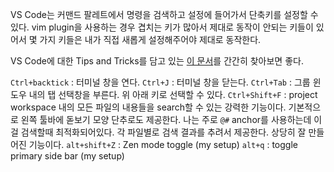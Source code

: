 VS Code는 커맨드 팔레트에서 명령을 검색하고 설정에 들어가서 단축키를 설정할 수 있다. vim plugin을 사용하는 경우 겹치는 키가 많아서 제대로 동작이 안되는 키들이 있어서 몇 가지 키들은 내가 직접 새롭게 설정해주어야 제대로 동작한다.

VS Code에 대한 Tips and Tricks를 담고 있는 [이 문서](https://code.visualstudio.com/docs/getstarted/tips-and-tricks)를 간간히 찾아보면 좋다.

`Ctrl+backtick` : 터미널 창을 연다.
`Ctrl+J` : 터미널 창을 닫는다.
`Ctrl+Tab` : 그룹 윈도우 내의 탭 선택창을 부른다. 위 아래 키로 선택할 수 있다.
`Ctrl+Shift+F` : project workspace 내의 모든 파일의 내용들을 search할 수 있는 강력한 기능이다. 
기본적으로 왼쪽 툴바에 돋보기 모양 단추로도 제공한다. 나는 주로 `@#` anchor를 사용하는데 이걸 검색할때 최적화되어있다.
각 파일별로 검색 결과를 추려서 제공한다. 상당히 잘 만들어진 기능이다.
`alt+shift+Z` : Zen mode toggle (my setup)
`alt+q` : toggle primary side bar (my setup)
